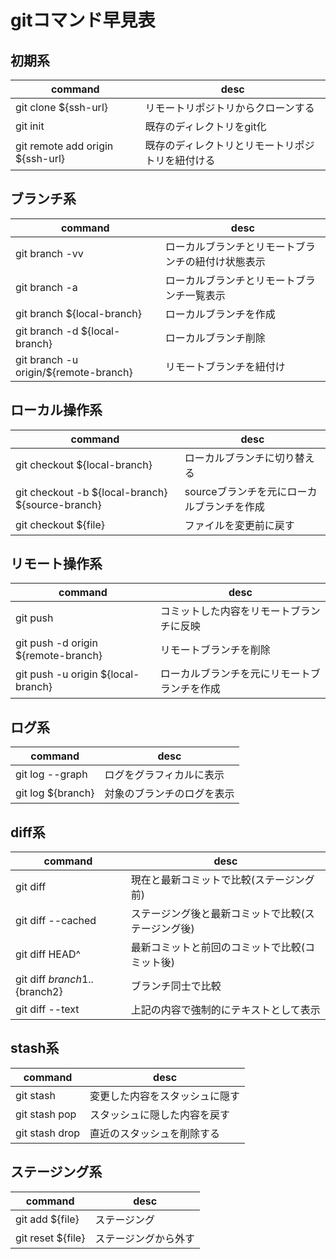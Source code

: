 # gitコマンド早見表

## 初期系

command|desc
-|-
git clone ${ssh-url}|リモートリポジトリからクローンする
git init|既存のディレクトリをgit化
git remote add origin ${ssh-url}|既存のディレクトリとリモートリポジトリを紐付ける

## ブランチ系

command|desc
-|-
git branch -vv|ローカルブランチとリモートブランチの紐付け状態表示
git branch -a|ローカルブランチとリモートブランチ一覧表示
git branch ${local-branch}|ローカルブランチを作成
git branch -d ${local-branch}|ローカルブランチ削除
git branch -u origin/${remote-branch}|リモートブランチを紐付け

## ローカル操作系

command|desc
-|-
git checkout ${local-branch}|ローカルブランチに切り替える
git checkout -b ${local-branch} ${source-branch}|sourceブランチを元にローカルブランチを作成
git checkout ${file}|ファイルを変更前に戻す

## リモート操作系

command|desc
-|-
git push|コミットした内容をリモートブランチに反映
git push -d origin ${remote-branch}|リモートブランチを削除
git push -u origin ${local-branch}|ローカルブランチを元にリモートブランチを作成

## ログ系

command|desc
-|-
git log --graph|ログをグラフィカルに表示
git log ${branch}|対象のブランチのログを表示

## diff系

command|desc
-|-
git diff|現在と最新コミットで比較(ステージング前)
git diff --cached|ステージング後と最新コミットで比較(ステージング後)
git diff HEAD^|最新コミットと前回のコミットで比較(コミット後)
git diff ${branch1}..${branch2}|ブランチ同士で比較
git diff --text|上記の内容で強制的にテキストとして表示

## stash系

command|desc
-|-
git stash|変更した内容をスタッシュに隠す
git stash pop|スタッシュに隠した内容を戻す
git stash drop|直近のスタッシュを削除する

## ステージング系

command|desc
-|-
git add ${file}|ステージング
git reset ${file}|ステージングから外す
